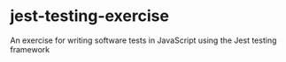 # jest-testing-exercise
An exercise for writing software tests  in JavaScript using the Jest testing framework 
